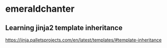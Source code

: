 # emeraldchanter

## Learning jinja2 template inheritance

https://jinja.palletsprojects.com/en/latest/templates/#template-inheritance
